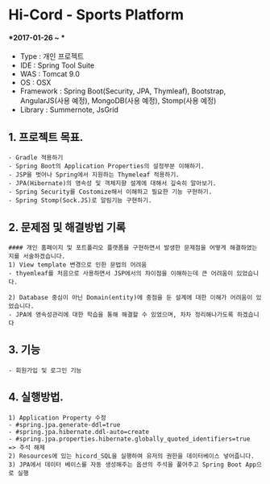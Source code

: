 # Hi-Cord - Sports Platform 

#### *2017-01-26 ~ *  

- Type : 개인 프로젝트
- IDE : Spring Tool Suite
- WAS : Tomcat 9.0
- OS : OSX  
- Framework : Spring Boot(Security, JPA, Thymleaf), Bootstrap, AngularJS(사용 예정),  MongoDB(사용 예정), Stomp(사용 예정)
- Library : Summernote, JsGrid


## 1. 프로젝트 목표.
	- Gradle 적용하기
	- Spring Boot의 Application Properties의 설정부분 이해하기.
	- JSP을 벗어나 Spring에서 지원하는 Thymeleaf 적용하기.
	- JPA(Hibernate)의 영속성 및 객체지향 설계에 대해서 깊숙히 알아보기.
	- Spring Security를 Costomize해서 이해하고 필요한 기능 구현하기.
	- Spring Stomp(Sock.JS)로 알림기능 구현하기.

## 2. 문제점 및 해결방법 기록  
	#### 개인 홈페이지 및 포트폴리오 플랫폼을 구현하면서 발생한 문제점을 어떻게 해결하였는지를 서술하겠습니다. 
	1) View template 변경으로 인한 문법의 어려움
	- thyemleaf를 처음으로 사용하면서 JSP에서의 차이점을 이해하는데 큰 어려움이 있었습니다.

	2) Database 중심이 아닌 Domain(entity)에 중점을 둔 설계에 대한 이해가 어려움이 있었습니다.
	- JPA에 영속성관리에 대한 학습을 통해 해결할 수 있었으며, 차차 정리해나가도록 하겠습니다

## 3. 기능
	- 회원가입 및 로그인 기능


## 4. 실행방법.
	1) Application Property 수정 
	- #spring.jpa.generate-ddl=true
	- #spring.jpa.hibernate.ddl-auto=create
	- #spring.jpa.properties.hibernate.globally_quoted_identifiers=true
	=> 주석 해제
	2) Resources에 있는 hicord_SQL을 실행하여 유저의 권한을 데이터베이스 넣어줍니다.
	3) JPA에서 데이터 베이스를 자동 생성해주는 옵션의 주석을 풀어주고 Spring Boot App으로 실행

